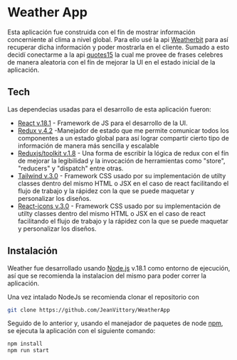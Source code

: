 # Weather App
Esta aplicación fue construida con el fín de mostrar información concerniente al clima a nivel global. Para ello usé la api [Weatherbit](https://www.weatherbit.io/)  para así recuperar dicha información y poder mostrarla en el cliente. Sumado a esto decidí conectarme a la api [quotes15](https://rapidapi.com/martin.svoboda/api/quotes15/) la cual me provee de frases celebres de manera aleatoria con el fín de mejorar la UI en el estado inicial de la aplicación.

## Tech
Las dependecias usadas para el desarrollo de esta aplicación fueron:
- [React v.18.1](https://es.reactjs.org/) - Framework de JS para el desarrollo de la UI.
- [Redux v.4.2](https://es.redux.js.org/) -Manejador de estado que me permite comunicar todos los componentes a un estado global para así lograr compartir cierto tipo de información de manera más sencilla y escalable
- [Reduxjs/toolkit v.1.8](https://redux-toolkit.js.org/) - Una forma de escribir la lógica de redux con el fín de mejorar la legibilidad y la invocación de herramientas como "store", "reducers" y "dispatch" entre otras.
- [Tailwind v.3.0](https://tailwindcss.com/) - Framework CSS usado por su implementación de utilty classes dentro del mismo HTML o JSX en el caso de react facilitando el flujo de trabajo y la rápidez con la que se puede maquetar y personalizar los diseños. 
- [React-icons v.3.0](https://react-icons.github.io/react-icons/) - Framework CSS usado por su implementación de utilty classes dentro del mismo HTML o JSX en el caso de react facilitando el flujo de trabajo y la rápidez con la que se puede maquetar y personalizar los diseños. 



## Instalación

Weather fue desarrollado usando [Node.js](https://nodejs.org/es/) v.18.1 como entorno de ejecución, así que se recomienda la instalacion del mismo para poder correr la aplicación. 

Una vez intalado NodeJs se recomienda clonar el repositorio con

```sh 
git clone https://github.com/JeanVittory/WeatherApp
```

Seguido de lo anterior y, usando el manejador de paquetes de node [npm](https://www.npmjs.com/), se ejecuta la aplicación con el siguiente comando: 

```sh
npm install
npm run start
```




